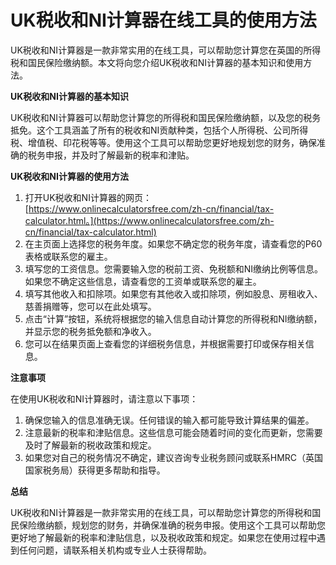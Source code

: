 UK税收和NI计算器在线工具的使用方法
===================

UK税收和NI计算器是一款非常实用的在线工具，可以帮助您计算您在英国的所得税和国民保险缴纳额。本文将向您介绍UK税收和NI计算器的基本知识和使用方法。

**UK税收和NI计算器的基本知识**

UK税收和NI计算器可以帮助您计算您的所得税和国民保险缴纳额，以及您的税务抵免。这个工具涵盖了所有的税收和NI贡献种类，包括个人所得税、公司所得税、增值税、印花税等等。使用这个工具可以帮助您更好地规划您的财务，确保准确的税务申报，并及时了解最新的税率和津贴。

**UK税收和NI计算器的使用方法**

1. 打开UK税收和NI计算器的网页：[https://www.onlinecalculatorsfree.com/zh-cn/financial/tax-calculator.html。](https://www.onlinecalculatorsfree.com/zh-cn/financial/tax-calculator.html)
2. 在主页面上选择您的税务年度。如果您不确定您的税务年度，请查看您的P60表格或联系您的雇主。
3. 填写您的工资信息。您需要输入您的税前工资、免税额和NI缴纳比例等信息。如果您不确定这些信息，请查看您的工资单或联系您的雇主。
4. 填写其他收入和扣除项。如果您有其他收入或扣除项，例如股息、房租收入、慈善捐赠等，您可以在此处填写。
5. 点击“计算”按钮，系统将根据您的输入信息自动计算您的所得税和NI缴纳额，并显示您的税务抵免额和净收入。
6. 您可以在结果页面上查看您的详细税务信息，并根据需要打印或保存相关信息。

**注意事项**

在使用UK税收和NI计算器时，请注意以下事项：

1. 确保您输入的信息准确无误。任何错误的输入都可能导致计算结果的偏差。
2. 注意最新的税率和津贴信息。这些信息可能会随着时间的变化而更新，您需要及时了解最新的税收政策和规定。
3. 如果您对自己的税务情况不确定，建议咨询专业税务顾问或联系HMRC（英国国家税务局）获得更多帮助和指导。

**总结**

UK税收和NI计算器是一款非常实用的在线工具，可以帮助您计算您的所得税和国民保险缴纳额，规划您的财务，并确保准确的税务申报。使用这个工具可以帮助您更好地了解最新的税率和津贴信息，以及税收政策和规定。如果您在使用过程中遇到任何问题，请联系相关机构或专业人士获得帮助。